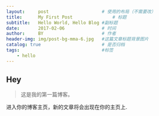 ```yaml
---
layout:     post   				    # 使用的布局（不需要改）
title:      My First Post 				# 标题 
subtitle:   Hello World, Hello Blog #副标题
date:       2017-02-06 				# 时间
author:     BY 						# 作者
header-img: img/post-bg-mma-6.jpg 	#这篇文章标题背景图片
catalog: true 						# 是否归档
tags:								#标签
    - hello
---
```


## Hey
>这是我的第一篇博客。

进入你的博客主页，新的文章将会出现在你的主页上.

